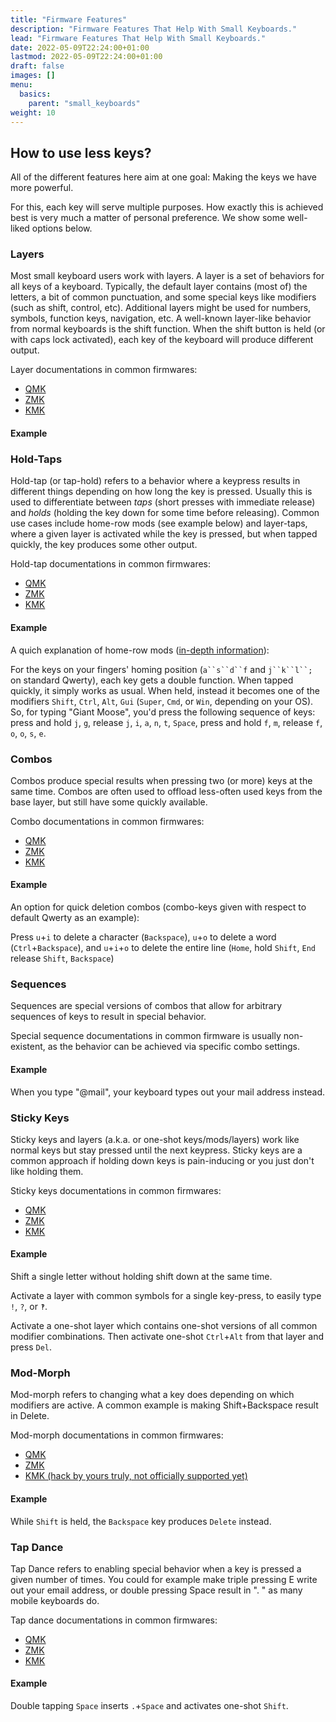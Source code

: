 ```yaml
---
title: "Firmware Features"
description: "Firmware Features That Help With Small Keyboards."
lead: "Firmware Features That Help With Small Keyboards."
date: 2022-05-09T22:24:00+01:00
lastmod: 2022-05-09T22:24:00+01:00
draft: false
images: []
menu:
  basics:
    parent: "small_keyboards"
weight: 10
---
```



## How to use less keys?
All of the different features here aim at one goal:
Making the keys we have more powerful.

For this, each key will serve multiple purposes.
How exactly this is achieved best is very much a matter of personal preference.
We show some well-liked options below.

### Layers
Most small keyboard users work with layers.
A layer is a set of behaviors for all keys of a keyboard.
Typically, the default layer contains (most of) the letters, a bit of common punctuation, and some special keys like modifiers (such as shift, control, etc).
Additional layers might be used for numbers, symbols, function keys, navigation, etc.
A well-known layer-like behavior from normal keyboards is the shift function.
When the shift button is held (or with caps lock activated), each key of the keyboard will produce different output.

Layer documentations in common firmwares:
- [QMK](https://docs.qmk.fm/#/feature_layers)
- [ZMK](https://zmk.dev/docs/behaviors/layers)
- [KMK](https://github.com/KMKfw/kmk_firmware/blob/master/docs/en/layers.md)

#### Example

[//]: # (TODO: input picture of different layers)


### Hold-Taps
Hold-tap (or tap-hold) refers to a behavior where a keypress results in different things depending on how long the key is pressed.
Usually this is used to differentiate between *taps* (short presses with immediate release) and *holds* (holding the key down for some time before releasing).
Common use cases include home-row mods (see example below) and layer-taps, where a given layer is activated while the key is pressed, but when tapped quickly, the key produces some other output.

Hold-tap documentations in common firmwares:
- [QMK](https://docs.qmk.fm/#/tap_hold)
- [ZMK](https://zmk.dev/docs/behaviors/hold-tap)
- [KMK](https://github.com/KMKfw/kmk_firmware/blob/master/docs/en/holdtap.md)

#### Example
A quich explanation of home-row mods ([in-depth information](https://precondition.github.io/home-row-mods)):

For the keys on your fingers' homing position (`a``s``d``f` and `j``k``l``;` on standard Qwerty), each key gets a double function.
When tapped quickly, it simply works as usual.
When held, instead it becomes one of the modifiers `Shift`, `Ctrl`, `Alt`, `Gui` (`Super`, `Cmd`, or `Win`, depending on your OS).
So, for typing "Giant Moose", you'd press the following sequence of keys:
press and hold `j`, `g`, release `j`,  `i`, `a`, `n`, `t`, `Space`, press and hold `f`, `m`, release `f`, `o`, `o`, `s`, `e`.


### Combos
Combos produce special results when pressing two (or more) keys at the same time.
Combos are often used to offload less-often used keys from the base layer, but still have some quickly available.

Combo documentations in common firmwares:
- [QMK](https://docs.qmk.fm/#/feature_combo)
- [ZMK](https://zmk.dev/docs/features/combos)
- [KMK](https://github.com/KMKfw/kmk_firmware/blob/master/docs/en/combos.md)

#### Example
An option for quick deletion combos (combo-keys given with respect to default Qwerty as an example):

Press `u`+`i` to delete a character (`Backspace`), `u`+`o` to delete a word (`Ctrl`+`Backspace`), and `u`+`i`+`o` to delete the entire line (`Home`, hold `Shift`, `End` release `Shift`, `Backspace`)


### Sequences
Sequences are special versions of combos that allow for arbitrary sequences of keys to result in special behavior.

Special sequence documentations in common firmware is usually non-existent, as the behavior can be achieved via specific combo settings.

#### Example
When you type "@mail", your keyboard types out your mail address instead.


### Sticky Keys
Sticky keys and layers (a.k.a. or one-shot keys/mods/layers) work like normal keys but stay pressed until the next keypress.
Sticky keys are a common approach if holding down keys is pain-inducing or you just don't like holding them.

Sticky keys documentations in common firmwares:
- [QMK](https://docs.qmk.fm/#/one_shot_keys)
- [ZMK](https://zmk.dev/docs/behaviors/sticky-key)
- [KMK](https://github.com/KMKfw/kmk_firmware/blob/master/docs/en/oneshot.md)

#### Example
Shift a single letter without holding shift down at the same time.

Activate a layer with common symbols for a single key-press, to easily type `!`, `?`, or `‽`.

Activate a one-shot layer which contains one-shot versions of all common modifier combinations.
Then activate one-shot `Ctrl`+`Alt` from that layer and press `Del`.


### Mod-Morph
Mod-morph refers to changing what a key does depending on which modifiers are active.
A common example is making Shift+Backspace result in Delete.

Mod-morph documentations in common firmwares:
- [QMK](https://docs.qmk.fm/#/feature_key_overrides)
- [ZMK](https://zmk.dev/docs/behaviors/mod-morph)
- [KMK (hack by yours truly, not officially supported yet)](https://github.com/KMKfw/kmk_firmware/issues/409#issuecomment-1468757881)

#### Example
While `Shift` is held, the `Backspace` key produces `Delete` instead.

### Tap Dance
Tap Dance refers to enabling special behavior when a key is pressed a given number of times.
You could for example make triple pressing E write out your email address, or double pressing Space result in ". " as many mobile keyboards do.

Tap dance documentations in common firmwares:
- [QMK](https://docs.qmk.fm/#/feature_tap_dance)
- [ZMK](https://zmk.dev/docs/behaviors/tap-dance)
- [KMK](https://github.com/KMKfw/kmk_firmware/blob/master/docs/en/tapdance.md)

#### Example
Double tapping `Space` inserts `.`+`Space` and activates one-shot `Shift`.
